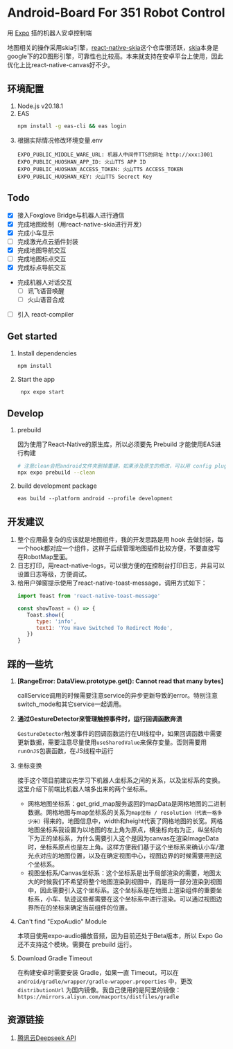 # Android-Board For 351 Robot Control

用 [Expo](https://expo.dev) 搭的机器人安卓控制端

地图相关的操作采用skia引擎，[react-native-skia](https://github.com/shopify/react-native-skia)这个仓库很活跃，[skia](https://skia.org/)本身是google下的2D图形引擎，可靠性也比较高。本来就支持在安卓平台上使用，因此优化上比react-native-canvas好不少。

## 环境配置
1. Node.js v20.18.1
2. EAS
   ```sh
   npm install -g eas-cli && eas login
   ```
3. 根据实际情况修改环境变量.env
   ```
   EXPO_PUBLIC_MIDDLE_WARE_URL: 机器人中间件TTS的网址 http://xxx:3001
   EXPO_PUBLIC_HUOSHAN_APP_ID: 火山TTS APP ID
   EXPO_PUBLIC_HUOSHAN_ACCESS_TOKEN: 火山TTS ACCESS_TOKEN
   EXPO_PUBLIC_HUOSHAN_KEY: 火山TTS Secrect Key
   ```

## Todo

- [x] 接入Foxglove Bridge与机器人进行通信
- [x] 完成地图绘制（用react-native-skia进行开发）
- [x] 完成小车显示
- [ ] 完成激光点云插件封装
- [x] 完成地图导航交互
- [ ] 完成地图标点交互
- [x] 完成标点导航交互
- 完成机器人对话交互
   - [ ] 讯飞语音唤醒
   - [ ] 火山语音合成
- [ ] 引入 react-compiler

## Get started

1. Install dependencies

   ```bash
   npm install
   ```

2. Start the app

   ```bash
    npx expo start
   ```

## Develop

1. prebuild

   因为使用了React-Native的原生库，所以必须要先 Prebuild 才能使用EAS进行构建

   ```sh
   # 注意clean会把android文件夹删掉重建，如果涉及原生的修改，可以用 config plugin 的方式引入，避免需要一直重写
   npx expo prebuild --clean
   ```

2. build development package

   ```
   eas build --platform android --profile development
   ```

## 开发建议

1. 整个应用最复杂的应该就是地图组件，我的开发思路是用 hook 去做封装，每一个hook都对应一个组件，这样子后续管理地图插件比较方便，不要直接写在RobotMap里面。
2. 日志打印，用react-native-logs，可以很方便的在控制台打印日志，并且可以设置日志等级，方便调试。
3. 给用户弹窗提示使用了react-native-toast-message，调用方式如下：
   ```js
   import Toast from 'react-native-toast-message'

   const showToast = () => {
      Toast.show({
         type: 'info',
         text1: 'You Have Switched To Redirect Mode',
      })
   }
   ```

## 踩的一些坑

1. **[RangeError: DataView.prototype.get<Type>(): Cannot read that many bytes]**

   callService调用的时候需要注意service的异步更新导致的error。特别注意switch_mode和其它service一起调用。

2. **通过GestureDetector来管理触控事件时，运行回调函数奔溃**

   `GestureDetector`触发事件的回调函数运行在UI线程中，如果回调函数中需要更新数据，需要注意尽量使用`useSharedValue`来保存变量。否则需要用`runOnJS`包裹函数，在JS线程中运行

3. 坐标变换

   接手这个项目前建议先学习下机器人坐标系之间的关系，以及坐标系的变换。这里介绍下前端比机器人端多出来的两个坐标系。

   - 网格地图坐标系：get_grid_map服务返回的mapData是网格地图的二进制数据。网格地图与map坐标系的关系为`map坐标 / resolution（代表一格多少米）`得来的。地图信息中，width和height代表了网格地图的长宽。网格地图坐标系我设置为以地图的左上角为原点，横坐标向右为正，纵坐标向下为正的坐标系，为什么需要引入这个是因为canvas在渲染ImageData时，坐标系原点也是左上角。这样方便我们基于这个坐标系来确认小车/激光点对应的地图位置，以及在确定视图中心，视图边界的时候需要用到这个坐标系。
   - 视图坐标系/Canvas坐标系：这个坐标系是出于局部渲染的需要，地图太大的时候我们不希望将整个地图渲染到视图中，而是将一部分渲染到视图中，因此需要引入这个坐标系。这个坐标系是在地图上渲染组件的重要坐标系，小车、轨迹这些都需要在这个坐标系中进行渲染。可以通过视图边界所在的坐标来确定当前组件的位置。

4. Can't find "ExpoAudio" Module

   本项目使用expo-audio播放音频，因为目前还处于Beta版本，所以 Expo Go 还不支持这个模块。需要在 prebuild 运行。

5. Download Gradle Timeout

   在构建安卓时需要安装 Gradle，如果一直 Timeout，可以在 `android/gradle/wrapper/gradle-wrapper.properties` 中，更改 `distributionUrl` 为国内镜像。我自己使用的是阿里的镜像：`https://mirrors.aliyun.com/macports/distfiles/gradle`

## 资源链接

1. [腾讯云Deepseek API](https://cloud.tencent.com/document/product/1772/115963)
